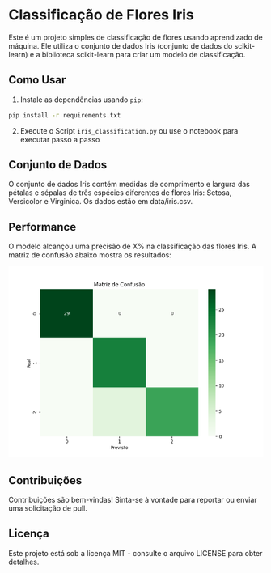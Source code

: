 # Classificação de Flores Iris

Este é um projeto simples de classificação de flores usando aprendizado de máquina. Ele utiliza o conjunto de dados Iris (conjunto de dados do scikit-learn) e a biblioteca scikit-learn para criar um modelo de classificação.

## Como Usar

1. Instale as dependências usando `pip`:

```bash
pip install -r requirements.txt
```

2. Execute o Script `iris_classification.py` ou use o notebook para executar passo a passo

## Conjunto de Dados

O conjunto de dados Iris contém medidas de comprimento e largura das pétalas e sépalas de três espécies diferentes de flores Iris: Setosa, Versicolor e Virginica. Os dados estão em data/iris.csv.

## Performance

O modelo alcançou uma precisão de X% na classificação das flores Iris. A matriz de confusão abaixo mostra os resultados:

![Alt text](performance_graph.png)

## Contribuições

Contribuições são bem-vindas! Sinta-se à vontade para reportar ou enviar uma solicitação de pull.

## Licença

Este projeto está sob a licença MIT - consulte o arquivo LICENSE para obter detalhes.
